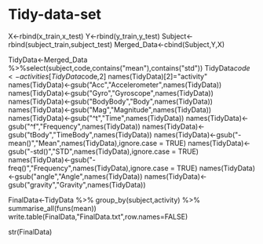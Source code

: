 # Tidy-data-set
X<-rbind(x_train,x_test)
Y<-rbind(y_train,y_test)
Subject<-rbind(subject_train,subject_test)
Merged_Data<-cbind(Subject,Y,X)

TidyData<-Merged_Data %>%select(subject,code,contains("mean"),contains("std"))
TidyData$code<-activities[TidyData$code,2]
names(TidyData)[2]="activity"
names(TidyData)<-gsub("Acc","Accelerometer",names(TidyData))
names(TidyData)<-gsub("Gyro","Gyroscope",names(TidyData))
names(TidyData)<-gsub("BodyBody","Body",names(TidyData))
names(TidyData)<-gsub("Mag","Magnitude",names(TidyData))
names(TidyData)<-gsub("^t","Time",names(TidyData))
names(TidyData)<-gsub("^f","Frequency",names(TidyData))
names(TidyData)<-gsub("tBody","TimeBody",names(TidyData))
names(TidyData)<-gsub("-mean()","Mean",names(TidyData),ignore.case = TRUE)
names(TidyData)<-gsub("-std()","STD",names(TidyData),ignore.case = TRUE)
names(TidyData)<-gsub("-freq()","Frequency",names(TidyData),ignore.case = TRUE)
names(TidyData)<-gsub("angle","Angle",names(TidyData))
names(TidyData)<-gsub("gravity","Gravity",names(TidyData))

FinalData<-TidyData %>%
  group_by(subject,activity) %>%
  summarise_all(funs(mean))
write.table(FinalData,"FinalData.txt",row.names=FALSE)

str(FinalData) 
